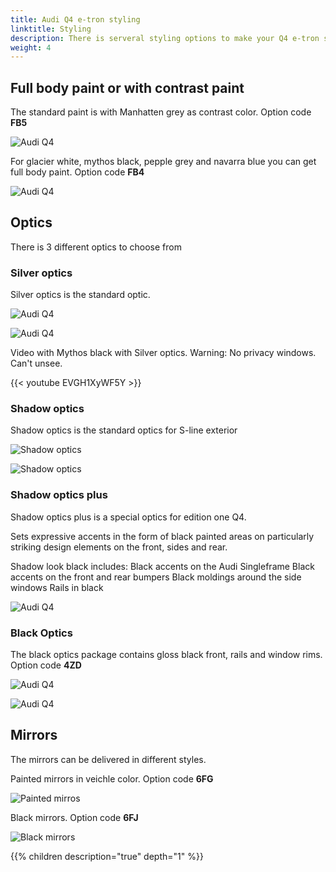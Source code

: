 ```yaml
---
title: Audi Q4 e-tron styling
linktitle: Styling
description: There is serveral styling options to make your Q4 e-tron stick out from the crowd
weight: 4
---
```

## Full body paint or with contrast paint

The standard paint is with Manhatten grey as contrast color. Option code **FB5**

![Audi Q4 ](paint_navarrablue_1.png "Audi Q4 Sportback 50 e-tron quattro in Navarra blue with contrast color")

For glacier white, mythos black, pepple grey and navarra blue you can get full body paint. Option code **FB4**

![Audi Q4 ](paint_navarrablue_3.png "Audi Q4 Sportback 50 e-tron quattro in Navarra blue with full body paint")

## Optics

There is 3 different optics to choose from

### Silver optics

Silver optics is the standard optic.

![Audi Q4 ](paint_glacierwhite_4.png "Audi Q4 Sportback 50 e-tron quattro in Glacier white")

![Audi Q4 ](silveroptics.jpg "Audi Q4 with silver optics")

Video with Mythos black with Silver optics. Warning: No privacy windows. Can't unsee.

{{< youtube EVGH1XyWF5Y >}}

### Shadow optics

Shadow optics is the standard optics for S-line exterior

![Shadow optics](shadowlook.jpg "Shadow look")

![Shadow optics](shadowlook2.jpg "Florett Silver with Shadow look and contrast color")

### Shadow optics plus

Shadow optics plus is a special optics for edition one Q4.

Sets expressive accents in the form of black painted areas on particularly striking design elements on the front, sides and rear.

Shadow look black includes:
Black accents on the Audi Singleframe
Black accents on the front and rear bumpers
Black moldings around the side windows
Rails in black

![Audi Q4 ](paint_typhoongrey_1.png "Audi Q4 50 e-tron quattro in typhoon grey and shadow look plus")

### Black Optics

The black optics package contains gloss black front, rails and window rims. Option code **4ZD**

![Audi Q4 ](paint_glacierwhite_5.jpg "Audi Q4 Sportback 50 e-tron quattro in Glacier white with black optics")

![Audi Q4 ](paint_glacierwhite_3.png "Audi Q4 Sportback 50 e-tron quattro in Glacier white with black optics")

## Mirrors

The mirrors can be delivered in different styles.

Painted mirrors in veichle color. Option code **6FG**

![Painted mirros](paintedmirrors.jpg "Painted mirrors in veichle colors")

Black mirrors. Option code **6FJ**

![Black mirrors](blackmirrors.jpg "Black mirrors")

{{% children description="true" depth="1" %}}
